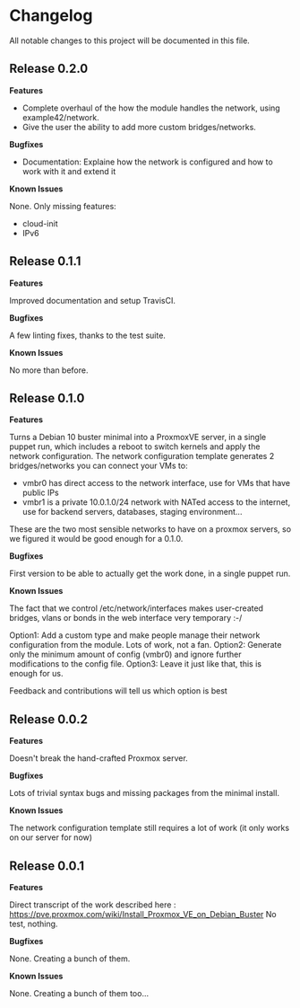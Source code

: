 # Changelog

All notable changes to this project will be documented in this file.

## Release 0.2.0

**Features**

* Complete overhaul of the how the module handles the network, using example42/network.
* Give the user the ability to add more custom bridges/networks.

**Bugfixes**

* Documentation: Explaine how the network is configured and how to work with it and extend it

**Known Issues**

None. Only missing features:

* cloud-init
* IPv6

## Release 0.1.1

**Features**

Improved documentation and setup TravisCI.

**Bugfixes**

A few linting fixes, thanks to the test suite.

**Known Issues**

No more than before.

## Release 0.1.0

**Features**

Turns a Debian 10 buster minimal into a ProxmoxVE server, in a single puppet run, which includes a reboot to switch kernels and apply the network configuration.
The network configuration template generates 2 bridges/networks you can connect your VMs to:

- vmbr0 has direct access to the network interface, use for VMs that have public IPs
- vmbr1 is a private 10.0.1.0/24 network with NATed access to the internet, use for backend servers, databases, staging environment...

These are the two most sensible networks to have on a proxmox servers, so we figured it would be good enough for a 0.1.0.

**Bugfixes**

First version to be able to actually get the work done, in a single puppet run.

**Known Issues**

The fact that we control /etc/network/interfaces makes user-created bridges, vlans or bonds in the web interface very temporary :-/

Option1: Add a custom type and make people manage their network configuration from the module. Lots of work, not a fan.
Option2: Generate only the minimum amount of config (vmbr0) and ignore further modifications to the config file.
Option3: Leave it just like that, this is enough for us.

Feedback and contributions will tell us which option is best

## Release 0.0.2

**Features**

Doesn't break the hand-crafted Proxmox server.

**Bugfixes**

Lots of trivial syntax bugs and missing packages from the minimal install.

**Known Issues**

The network configuration template still requires a lot of work (it only works on our server for now)


## Release 0.0.1

**Features**

Direct transcript of the work described here : https://pve.proxmox.com/wiki/Install_Proxmox_VE_on_Debian_Buster
No test, nothing.

**Bugfixes**

None. Creating a bunch of them.

**Known Issues**

None. Creating a bunch of them too...
